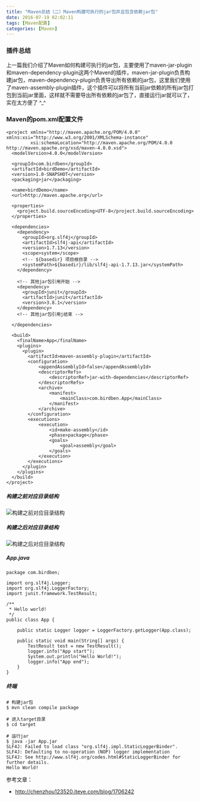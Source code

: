 ```yaml
---
title: "Maven总结（二）Maven构建可执行的jar包并且包含依赖jar包"
date: 2016-07-19 02:02:11
tags: [Maven配置]
categories: [Maven]
---
```


### 插件总结
上一篇我们介绍了Maven如何构建可执行的jar包，主要使用了maven-jar-plugin和maven-dependency-plugin这两个Maven的插件，maven-jar-plugin负责构建jar包，maven-dependency-plugin负责导出所有依赖的jar包，这里我们使用了maven-assembly-plugin插件，这个插件可以将所有当前jar依赖的所有jar包打包到当前jar里面，这样就不需要导出所有依赖的jar包了，直接运行jar就可以了，实在太方便了 ^_^

### Maven的pom.xml配置文件
```
<project xmlns="http://maven.apache.org/POM/4.0.0" xmlns:xsi="http://www.w3.org/2001/XMLSchema-instance"
         xsi:schemaLocation="http://maven.apache.org/POM/4.0.0 http://maven.apache.org/xsd/maven-4.0.0.xsd">
  <modelVersion>4.0.0</modelVersion>

  <groupId>com.birdben</groupId>
  <artifactId>birdDemo</artifactId>
  <version>1.0-SNAPSHOT</version>
  <packaging>jar</packaging>

  <name>birdDemo</name>
  <url>http://maven.apache.org</url>

  <properties>
    <project.build.sourceEncoding>UTF-8</project.build.sourceEncoding>
  </properties>

  <dependencies>
    <dependency>
      <groupId>org.slf4j</groupId>
      <artifactId>slf4j-api</artifactId>
      <version>1.7.13</version>
      <scope>system</scope>
      <!-- ${basedir} 项目根目录 -->
      <systemPath>${basedir}/lib/slf4j-api-1.7.13.jar</systemPath>
    </dependency>

    <!-- 其他jar包引用开始 -->
    <dependency>
      <groupId>junit</groupId>
      <artifactId>junit</artifactId>
      <version>3.8.1</version>
    </dependency>
    <!-- 其他jar包引用j结束 -->

  </dependencies>

  <build>
    <finalName>App</finalName>
    <plugins>
      <plugin>  
	    <artifactId>maven-assembly-plugin</artifactId>  
	    <configuration>  
	        <appendAssemblyId>false</appendAssemblyId>  
	        <descriptorRefs>  
	            <descriptorRef>jar-with-dependencies</descriptorRef>  
	        </descriptorRefs>  
	        <archive>  
	            <manifest>  
	                <mainClass>com.birdben.App</mainClass>  
	            </manifest>  
	        </archive>  
	    </configuration>  
	    <executions>  
	        <execution>  
	            <id>make-assembly</id>  
	            <phase>package</phase>  
	            <goals>  
	                <goal>assembly</goal>  
	            </goals>  
	        </execution>  
	    </executions>  
	  </plugin>
    </plugins>
  </build>
</project>
```

##### 构建之前对应目录结构

![构建之前对应目录结构](http://img.blog.csdn.net/20170701173706129?watermark/2/text/aHR0cDovL2Jsb2cuY3Nkbi5uZXQvYmlyZGJlbg==/font/5a6L5L2T/fontsize/400/fill/I0JBQkFCMA==/dissolve/70/gravity/Center)

##### 构建之后对应目录结构

![构建之后对应目录结构](http://img.blog.csdn.net/20170701173744125?watermark/2/text/aHR0cDovL2Jsb2cuY3Nkbi5uZXQvYmlyZGJlbg==/font/5a6L5L2T/fontsize/400/fill/I0JBQkFCMA==/dissolve/70/gravity/Center)

##### App.java
```
package com.birdben;

import org.slf4j.Logger;
import org.slf4j.LoggerFactory;
import junit.framework.TestResult;

/**
 * Hello world!
 */
public class App {

    public static Logger logger = LoggerFactory.getLogger(App.class);

    public static void main(String[] args) {
        TestResult test = new TestResult();
        logger.info("App start");
        System.out.println("Hello World!");
        logger.info("App end");
    }
}
```

##### 终端
```
# 构建jar包
$ mvn clean compile package

# 进入target目录
$ cd target

# 运行jar
$ java -jar App.jar
SLF4J: Failed to load class "org.slf4j.impl.StaticLoggerBinder".
SLF4J: Defaulting to no-operation (NOP) logger implementation
SLF4J: See http://www.slf4j.org/codes.html#StaticLoggerBinder for further details.
Hello World!
```

参考文章：

- http://chenzhou123520.iteye.com/blog/1706242